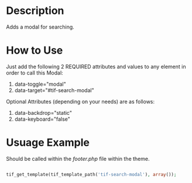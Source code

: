 # Description
Adds a modal for searching.

# How to Use
Just add the following 2 REQUIRED attributes and values to any element in order to call this Modal:

1. data-toggle="modal"
2. data-target="#tif-search-modal"

Optional Attributes (depending on your needs) are as follows:

1. data-backdrop="static"
2. data-keyboard="false"

# Usuage Example

Should be called within the *footer.php* file within the theme.

```php

tif_get_template(tif_template_path('tif-search-modal'), array());

```

